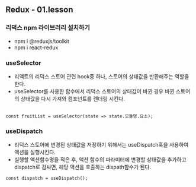 ## Redux - 01.lesson

### 리덕스 npm 라이브러리 설치하기
- npm i @reduxjs/toolkit
- npm i react-redux

### useSelector
- 리액트의 리덕스 스토어 관련 hook중 하나, 스토어의 상태값을 반환해주는 역할을 한다. 
- useSelector를 사용한 함수에서 리덕스 스토어의 상태값이 바뀐 경우 바뀐 스토어의 상태값을 다시 가져와 컴포넌트를 렌더링 시킨다.

```

const fruitList = useSelector(state => state.모듈명.요소);
```

### useDispatch
- 리덕스 스토어에 변경된 상태값을 저장하기 위해서는 useDispatch훅을 사용하여 액션을 실행시킨다. 
- 실행할 액션함수명을 적은 후, 액션 함수의 파라미터에 변경할 상태값을 추가하고 dispatch로 감싸면, 헤당 액션을 호출하는 dispath함수가 된다. 

```
const dispatch = useDispatch();
```

